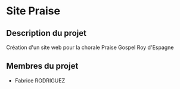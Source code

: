 # Site Praise


## Description du projet

Création d'un site web pour la chorale Praise Gospel Roy d'Espagne


## Membres du projet

- Fabrice RODRIGUEZ